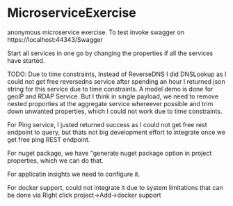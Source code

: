 # MicroserviceExercise
anonymous microservice exercise. To test invoke swagger on https://localhost:44343/Swagger

Start all services in one go by changing the properties if all the services have started.

TODO:
Due to time constraints, Instead of ReverseDNS I did DNSLookup as I could not get free reversedns service after spending an hour
I returned json string for this service due to time constraints. A model demo is done for geoIP and RDAP Service. But I think in 
single payload, we need to remove nested proporties at the aggregate service whereever possible and trim down unwanted properties,
which I could not work due to time constraints.

For Ping service, I justed returned success as I could not get free rest endpoint to query, but thats not big development
effort to integrate once we get free ping REST endpoint.


For nuget package, we have "generate nuget package option in project properties, which we can do that.

For applicatin insights we need to configure it.

For docker support, could not integrate it due to system limitations that can be done via Right click project->Add->docker support

